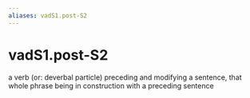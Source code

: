 ```yaml
---
aliases: vadS1.post-S2
---
```

# vadS1.post-S2

a verb (or: deverbal particle) preceding and modifying a sentence, that whole phrase being in construction with a preceding sentence
> 